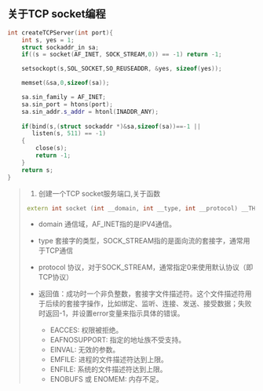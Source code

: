 ## 关于TCP socket编程
```c++
int createTCPServer(int port){
    int s, yes = 1;
    struct sockaddr_in sa;
    if((s = socket(AF_INET, SOCK_STREAM,0)) == -1) return -1;

    setsockopt(s,SOL_SOCKET,SO_REUSEADDR, &yes, sizeof(yes));

    memset(&sa,0,sizeof(sa));

    sa.sin_family = AF_INET;
    sa.sin_port = htons(port);
    sa.sin_addr.s_addr = htonl(INADDR_ANY);
    
    if(bind(s,(struct sockaddr *)&sa,sizeof(sa))==-1 ||
       listen(s, 511) == -1) 
    {
        close(s);
        return -1;
    }
    return s;
}

```
> 1. 创建一个TCP socket服务端口,关于函数
>
> ``````c++
> extern int socket (int __domain, int __type, int __protocol) __THROW
> ``````
>
> - domain  通信域，AF_INET指的是IPV4通信。
> - type 套接字的类型，SOCK_STREAM指的是面向流的套接字，通常用于TCP通信
> - protocol 协议，对于SOCK_STREAM，通常指定0来使用默认协议（即TCP协议）
>
> - 返回值：成功时一个非负整数，套接字文件描述符。这个文件描述符用于后续的套接字操作，比如绑定、监听、连接、发送、接受数据；失败时返回-1，并设置error变量来指示具体的错误。
>   - EACCES: 权限被拒绝。
>   - EAFNOSUPPORT: 指定的地址族不受支持。
>   - EINVAL: 无效的参数。
>   - EMFILE: 进程的文件描述符达到上限。
>   - ENFILE: 系统的文件描述符达到上限。
>   - ENOBUFS 或 ENOMEM: 内存不足。
